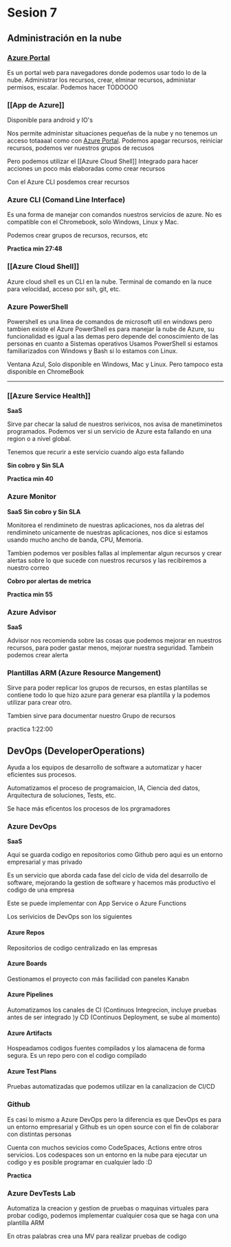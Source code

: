 # Sesion 7
## Administración en la nube
###  [Azure Portal](https://portal.azure.com/)

Es un portal web para navegadores donde podemos usar todo lo de la nube. Administrar los recursos, crear, elminar recursos, administar permisos, escalar. Podemos hacer TODOOOO

### [[App de Azure]]
Disponible para android y IO's

Nos permite administar situaciones pequeñas de la nube y no tenemos un acceso totaaaal como con [Azure Portal](https://portal.azure.com/). Podemos apagar recursos, reiniciar recursos, podemos ver nuestros grupos de recusos

Pero podemos utilizar el [[Azure Cloud Shell]] Integrado para hacer acciones un poco más elaboradas como crear recursos

Con el Azure CLI posdemos crear recursos

### Azure CLI (Comand Line Interface)

Es una forma de manejar con comandos nuestros servicios de azure. No es compatible con el Chromebook, solo Windows, Linux y Mac.

Podemos crear grupos de recursos, recursos, etc

**Practica min 27:48**

### [[Azure Cloud Shell]]

Azure cloud shell es un CLI en la nube. Terminal de comando en la nuce para velocidad, acceso por ssh, git, etc.

### Azure PowerShell

 Powershell es una linea de comandos de microsoft util en windows pero tambien existe el Azure PowerShell es para manejar la nube de Azure, su funcionalidad es igual a las demas pero depende del conoscimiento de las personas en cuanto a Sistemas operativos Usamos PowerShell si estamos familiarizados con Windows y Bash si lo estamos con Linux.

Ventana Azul, Solo disponible en Windows, Mac y Linux. Pero tampoco esta disponible en ChromeBook

------------------------------
### [[Azure Service Health]]
**SaaS**

Sirve par checar la salud de nuestros serivicos, nos avisa de manetiminetos programados. Podemos ver si un servicio de Azure esta fallando en una region o a nivel global.

Tenemos que recurir a este servicio cuando algo esta fallando

**Sin cobro y Sin SLA**

**Practica min 40**

### Azure Monitor
**SaaS**
**Sin cobro y Sin SLA**

Monitorea el rendimineto de nuestras aplicaciones, nos da aletras del rendimineto unicamente de nuestras aplicaciones, nos dice si estamos usando mucho ancho de banda, CPU, Memoria. 

Tambien podemos ver posibles fallas al implementar algun recursos y crear alertas sobre lo que sucede con nuestros recursos y las recibiremos a nuestro correo

**Cobro por alertas de metrica**

**Practica min 55**

### Azure Advisor
**SaaS**

Advisor nos recomienda sobre las cosas que podemos mejorar en nuestros recursos, para poder gastar menos, mejorar nuestra seguridad. Tambein podemos crear alerta 

### Plantillas ARM (Azure Resource Mangement)
Sirve para poder replicar los grupos de recursos, en estas plantillas se contiene todo lo que hizo azure para generar esa plantilla y la podemos utilizar para crear otro.

Tambien sirve para documentar nuestro Grupo de recursos

practica 1:22:00

## DevOps (DeveloperOperations)
Ayuda a los equipos de desarrollo de software a automatizar y hacer eficientes sus procesos.

Automatizamos el proceso de programaicion, IA, Ciencia ded datos, Arquitectura de soluciones, Tests, etc.

Se hace más eficentos los procesos de los prgramadores

### Azure DevOps
**SaaS**

Aqui se guarda codigo en repositorios como Github pero aqui es un entorno empresarial y mas privado

Es un servicio que aborda cada fase del ciclo de vida del desarrollo de software, mejorando la gestion de software y hacemos más productivo el codigo de una empresa

Este se puede implementar con App Service o Azure Functions

Los serivicios de DevOps son los siguientes

#### Azure Repos
Repositorios de codigo centralizado en las empresas

#### Azure Boards
Gestionamos el proyecto con más facilidad con paneles Kanabn 

#### Azure Pipelines
Automatizamos los canales de CI (Continuos Integrecion, incluye pruebas antes de ser integrado )y CD (Continuos Deployment, se sube al momento)

#### Azure Artifacts
Hospeadamos codigos fuentes compilados y los alamacena de forma segura. Es un repo pero con el codigo compilado

#### Azure Test Plans
Pruebas automatizadas que podemos utilizar en la canalizacion de CI/CD

### Github 
Es casi lo mismo a Azure DevOps pero la diferencia es que DevOps es para un entorno empresarial y Github es un open source con el fin de colaborar con distintas personas

Cuenta con muchos sevicios como CodeSpaces, Actions entre otros servicios.
Los codespaces son un entorno en la nube para ejecutar un codigo y es posible programar en cualquier lado :D

**Practica**
### Azure DevTests Lab

Automatiza la creacion y gestion de pruebas o maquinas virtuales para probar codigo, podemos implementar cualquier cosa que se haga con una plantilla ARM

En otras palabras crea una MV para realizar pruebas de codigo